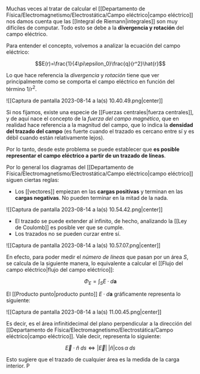 
Muchas veces al tratar de calcular el [[Departamento de Física/Electromagnetismo/Electrostática/Campo eléctrico|campo eléctrico]] nos damos cuenta que las [[Integral de Riemann|integrales]] son muy difíciles de computar. Todo esto se debe a la **divergencia y rotación** del campo eléctrico. 

Para entender el concepto, volvemos a analizar la ecuación del campo eléctrico: 

$$E(r)=\frac{1}{4\pi\epsilon_0}\frac{q}{r^2}\hat{r}$$

Lo que hace referencia la *divergencia* y *rotación* tiene que ver principalmente como se comporta el campo eléctrico en función del término $1/r^2$.   

![[Captura de pantalla 2023-08-14 a la(s) 10.40.49.png|center]]

Si nos fijamos, existe una especie de [[Fuerzas centrales|fuerza centrales]], y de aquí nace el concepto de la *fuerza del campo magnético*, que en realidad hace referencia a la magnitud del campo, que lo indica la **densidad del trazado del campo** (es fuerte cuando el trazado es cercano entre sí y es débil cuando están relativamente lejos). 

Por lo tanto, desde este problema se puede establecer que **es posible representar el campo eléctrico a partir de un trazado de líneas**. 

Por lo general los diagramas del [[Departamento de Física/Electromagnetismo/Electrostática/Campo eléctrico|campo eléctrico]] siguen ciertas reglas: 

- Los [[vectores]] empiezan en las **cargas positivas** y terminan en las **cargas negativas**. No pueden terminar en la mitad de la nada. 

![[Captura de pantalla 2023-08-14 a la(s) 10.54.42.png|center]]

- El trazado se puede extender al infinito, de hecho, analizando la [[Ley de Coulomb]] es posible ver que se cumple. 
- Los trazados no se pueden curzar entre sí. 

![[Captura de pantalla 2023-08-14 a la(s) 10.57.07.png|center]]

En efecto, para poder medir el *número de líneas* que pasan por un área $S$, se calcula de la siguiente manera, lo equivalente a calcular el [[Flujo del campo eléctrico|flujo del campo eléctrico]]: 

$$\Phi_E=\int^{}_{S}E\cdot d\mathbf{a}$$

El [[Producto punto|producto punto]] $E\cdot d\mathbf{a}$ gráficamente representa lo siguiente: 

![[Captura de pantalla 2023-08-14 a la(s) 11.00.45.png|center]]

Es decir, es el área infinitidecimal del plano perpendicular a la dirección del [[Departamento de Física/Electromagnetismo/Electrostática/Campo eléctrico|campo eléctrico]]. Vale decir, representa lo siguiente: 

$$\vec{E}\cdot\hat{n}\;ds\iff\vert\vec{E}\vert\;\vert\hat{n}\vert\cos\alpha\;ds$$

Esto sugiere que el trazado de cualquier área es la medida de la carga interior. P